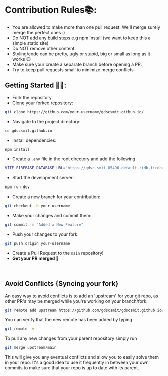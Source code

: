 # Contribution Rules📚:

- You are allowed to make more than one pull request. We'll merge surely merge the perfect ones :)
- Do NOT add any build steps e.g npm install (we want to keep this a simple static site)
- Do NOT remove other content.
- Styling/code can be pretty, ugly or stupid, big or small as long as it works 😉
- Make sure your create a separate branch before opening a PR.
- Try to keep pull requests small to minimize merge conflicts


## Getting Started 🤩🤗:

- Fork the repository
- Clone your forked repository: 
```bash
git clone https://github.com/your-username/gdscsmit.github.io/
```
- Navigate to the project directory: 
```bash
cd gdscsmit.github.io
```
- Install dependencies: 
```bash
npm install
```
- Create a `.env` file in the root directory and add the following
```bash
VITE_FIREBASE_DATABASE_URL="https://gdsc-smit-85496-default-rtdb.firebaseio.com"
```
- Start the development server: 
```bash
npm run dev
```
- Create a new branch for your contribution: 
```bash
git checkout -b your-username
```
- Make your changes and commit them: 
```bash 
git commit -m "Added a New Feature"
```
- Push your changes to your fork: 
```bash
git push origin your-username
```
- Create a Pull Request to the `main` repository!
- **Get your PR merged 🚀**

<br>

## Avoid Conflicts {Syncing your fork}

An easy way to avoid conflicts is to add an 'upstream' for your git repo, as other PR's may be merged while you're working on your branch/fork.   

```bash
git remote add upstream https://github.com/gdscsmit/gdscsmit.github.io/
```

You can verify that the new remote has been added by typing
```bash
git remote -v
```

To pull any new changes from your parent repository simply run
```bash
git merge upstream/main
```

This will give you any eventual conflicts and allow you to easily solve them in your repo. It's a good idea to use it frequently in between your own commits to make sure that your repo is up to date with its parent.
